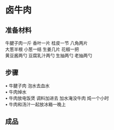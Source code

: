 # 卤牛肉  


## 准备材料  
牛腱子肉一斤 
香叶一片 桂皮一节 八角两片  
大葱半根 小葱一结 生姜几片 花椒一把   
黄豆酱两勺 豆腐乳汁两勺 生抽两勺 老抽两勺  

## 步骤  
• 牛腱子肉 泡水去血水  
• 牛肉焯水  
• 牛肉放电饭煲 调料加进去 加水淹没牛肉 炖一个小时  
• 牛肉和汤汁一起放冰箱一晚上  

## 成品  
